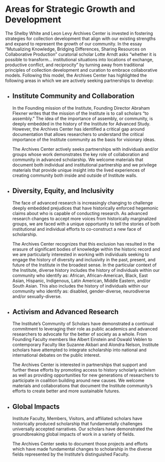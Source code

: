 <h1>Areas for Strategic Growth and Development</h1>
<p>The Shelby White and Leon Levy Archives Center is invested in fostering strategies for collection development that align with our existing strengths and expand to represent the growth of our community. In the essay “Mutualizing Knowledge, Bridging Differences, Sharing Resources on Collaborative Production” curatorial scholar Lotte Arndt asks “whether it is possible to transform... institutional situations into locations of exchange, productive conflict, and reciprocity” by turning away from traditional principles of collection development and curation to embrace collaborative models. Following this model, the Archives Center has highlighted the following areas in which we are actively seeking partnerships to develop:</p> 
<ul>
<li><h2>Institute Community and Collaboration</h2>
<p>In the Founding mission of the Institute, Founding Director Abraham Flexner writes that the mission of the Institute is to call scholars “to assembly.” The idea of the importance of assembly, or community, is deeply embedded in the history of the Institute for Advanced Study. However, the Archives Center has identified a critical gap around documentation that allows researchers to understand the critical importance of the Institute community as the basis for visionary ideas. 
</p>
<p></p>The Archives Center actively seeks partnerships with individuals and/or groups whose work demonstrates the key role of collaboration and community in advanced scholarship. We welcome materials that document both individual and institutional partnership and we privilege materials that provide unique insight into the lived experiences of creating community both inside and outside of Institute walls.
</p>
</li>
<li><h2>Diversity, Equity, and Inclusivity</h2>
<p>The face of advanced research is increasingly changing to challenge deeply embedded prejudices that have historically enforced hegemonic claims about who is capable of conducting research. As advanced research changes to accept more voices from historically marginalized groups, we are faced with a unique opportunity to tell the stories of both institutional and individual efforts to co-construct a new face of scholarship.</p> 
<p>The Archives Center recognizes that this exclusion has resulted in the erasure of significant bodies of knowledge within the historic record and we are particularly interested in working with individuals seeking to engage the history of diversity and inclusivity in the past, present, and future of the Institute in the broadest sense. In the particular context of the Institute, diverse history includes the history of individuals within our community who identify as: African, African-American, Black, East Asian, Hispanic, Indigenous, Latin American, Middle Eastern, and/or South Asian. This also includes the history of individuals within our community who identify as: disabled, gender-diverse, neurodiverse and/or sexually-diverse.</p> 
</li>
<li>
<h2>Activism and Advanced Research</h2>
<p>The Institute’s Community of Scholars have demonstrated a continual commitment to leveraging their role as public academics and advanced researchers to advocate for the better of society as a whole. From Founding Faculty members like Albert Einstein and Oswald Veblen to contemporary Faculty like Suzanne Akbari and Alondra Nelson, Institute scholars have attempted to integrate scholarship into national and international debates on the public interest.</p> 
<p>The Archives Center is interested in partnerships that support and further these efforts by promoting access to history scholarly activism as well as providing opportunities for new generations of researchers to participate in coalition building around new causes. We welcome materials and collaborations that document the Institute community’s efforts to create better and more sustainable futures.</p> 
</li>
<li>
<h2>Global Impacts</h2>
<p>Institute Faculty, Members, Visitors, and affiliated scholars have historically produced scholarship that fundamentally challenges universally accepted narratives. Our scholars have demonstrated the groundbreaking global impacts of work in a variety of fields.</p> 
<p>The Archives Center seeks to document those projects and efforts which have made fundamental changes to scholarship in the diverse fields represented by the Institute’s distinguished Faculty.</p> 
</li>
</ul>
